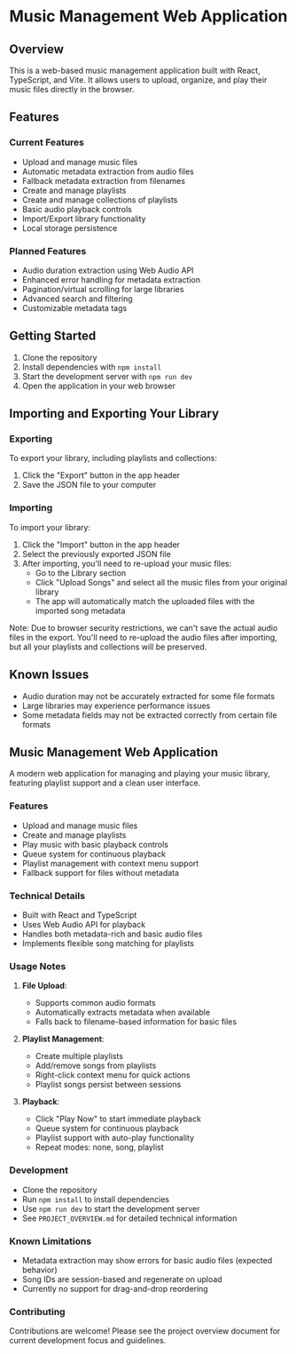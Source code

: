 # Music Management Web Application

## Overview

This is a web-based music management application built with React, TypeScript, and Vite. It allows users to upload, organize, and play their music files directly in the browser.

## Features

### Current Features
- Upload and manage music files
- Automatic metadata extraction from audio files
- Fallback metadata extraction from filenames
- Create and manage playlists
- Create and manage collections of playlists
- Basic audio playback controls
- Import/Export library functionality
- Local storage persistence

### Planned Features
- Audio duration extraction using Web Audio API
- Enhanced error handling for metadata extraction
- Pagination/virtual scrolling for large libraries
- Advanced search and filtering
- Customizable metadata tags

## Getting Started

1. Clone the repository
2. Install dependencies with `npm install`
3. Start the development server with `npm run dev`
4. Open the application in your web browser

## Importing and Exporting Your Library

### Exporting
To export your library, including playlists and collections:
1. Click the "Export" button in the app header
2. Save the JSON file to your computer

### Importing
To import your library:
1. Click the "Import" button in the app header
2. Select the previously exported JSON file
3. After importing, you'll need to re-upload your music files:
   - Go to the Library section
   - Click "Upload Songs" and select all the music files from your original library
   - The app will automatically match the uploaded files with the imported song metadata

Note: Due to browser security restrictions, we can't save the actual audio files in the export. You'll need to re-upload the audio files after importing, but all your playlists and collections will be preserved.

## Known Issues
- Audio duration may not be accurately extracted for some file formats
- Large libraries may experience performance issues
- Some metadata fields may not be extracted correctly from certain file formats

## Music Management Web Application

A modern web application for managing and playing your music library, featuring playlist support and a clean user interface.

### Features
- Upload and manage music files
- Create and manage playlists
- Play music with basic playback controls
- Queue system for continuous playback
- Playlist management with context menu support
- Fallback support for files without metadata

### Technical Details
- Built with React and TypeScript
- Uses Web Audio API for playback
- Handles both metadata-rich and basic audio files
- Implements flexible song matching for playlists

### Usage Notes
1. **File Upload**:
   - Supports common audio formats
   - Automatically extracts metadata when available
   - Falls back to filename-based information for basic files

2. **Playlist Management**:
   - Create multiple playlists
   - Add/remove songs from playlists
   - Right-click context menu for quick actions
   - Playlist songs persist between sessions

3. **Playback**:
   - Click "Play Now" to start immediate playback
   - Queue system for continuous playback
   - Playlist support with auto-play functionality
   - Repeat modes: none, song, playlist

### Development
- Clone the repository
- Run `npm install` to install dependencies
- Use `npm run dev` to start the development server
- See `PROJECT_OVERVIEW.md` for detailed technical information

### Known Limitations
- Metadata extraction may show errors for basic audio files (expected behavior)
- Song IDs are session-based and regenerate on upload
- Currently no support for drag-and-drop reordering

### Contributing
Contributions are welcome! Please see the project overview document for current development focus and guidelines.
